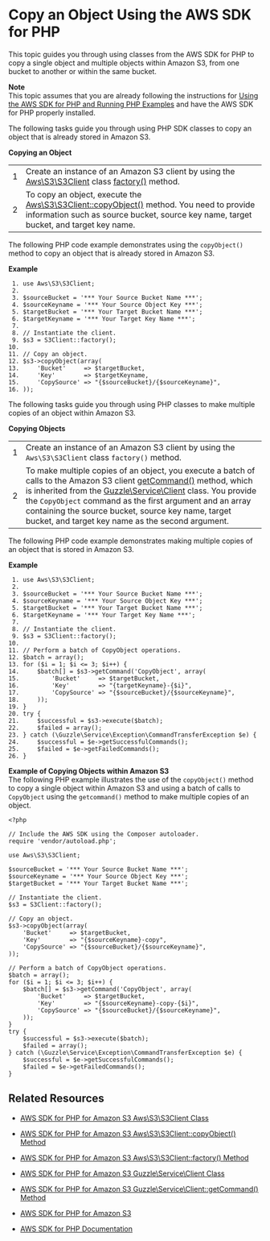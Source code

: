 # Copy an Object Using the AWS SDK for PHP<a name="CopyingObjectUsingPHP"></a>

 This topic guides you through using classes from the AWS SDK for PHP to copy a single object and multiple objects within Amazon S3, from one bucket to another or within the same bucket\.

**Note**  
 This topic assumes that you are already following the instructions for [Using the AWS SDK for PHP and Running PHP Examples](UsingTheMPphpAPI.md) and have the AWS SDK for PHP properly installed\.

The following tasks guide you through using PHP SDK classes to copy an object that is already stored in Amazon S3\.


**Copying an Object**  

|  |  | 
| --- |--- |
| 1 |  Create an instance of an Amazon S3 client by using the [Aws\\S3\\S3Client](http://docs.aws.amazon.com/aws-sdk-php-2/latest/class-Aws.S3.S3Client.html) class [factory\(\)](http://docs.aws.amazon.com/aws-sdk-php-2/latest/class-Aws.S3.S3Client.html#_factory) method\.  | 
| 2 |  To copy an object, execute the [Aws\\S3\\S3Client::copyObject\(\)](http://docs.aws.amazon.com/aws-sdk-php-2/latest/class-Aws.S3.S3Client.html#_copyObject) method\. You need to provide information such as source bucket, source key name, target bucket, and target key name\.  | 

The following PHP code example demonstrates using the `copyObject()` method to copy an object that is already stored in Amazon S3\.

**Example**  

```
 1. use Aws\S3\S3Client;
 2. 
 3. $sourceBucket = '*** Your Source Bucket Name ***';
 4. $sourceKeyname = '*** Your Source Object Key ***';
 5. $targetBucket = '*** Your Target Bucket Name ***';
 6. $targetKeyname = '*** Your Target Key Name ***';		
 7. 					
 8. // Instantiate the client.
 9. $s3 = S3Client::factory();
10. 
11. // Copy an object.
12. $s3->copyObject(array(
13.     'Bucket'     => $targetBucket,
14.     'Key'        => $targetKeyname,
15.     'CopySource' => "{$sourceBucket}/{$sourceKeyname}",
16. ));
```

The following tasks guide you through using PHP classes to make multiple copies of an object within Amazon S3\. 


**Copying Objects**  

|  |  | 
| --- |--- |
| 1 |  Create an instance of an Amazon S3 client by using the `Aws\S3\S3Client` class `factory()` method\.  | 
| 2 |  To make multiple copies of an object, you execute a batch of calls to the Amazon S3 client [getCommand\(\)](http://docs.aws.amazon.com/aws-sdk-php-2/latest/class-Guzzle.Service.Client.html#_getCommand) method, which is inherited from the [Guzzle\\Service\\Client](http://docs.aws.amazon.com/aws-sdk-php-2/latest/class-Guzzle.Service.Client.html) class\. You provide the `CopyObject` command as the first argument and an array containing the source bucket, source key name, target bucket, and target key name as the second argument\.   | 

The following PHP code example demonstrates making multiple copies of an object that is stored in Amazon S3\.

**Example**  

```
 1. use Aws\S3\S3Client;
 2. 
 3. $sourceBucket = '*** Your Source Bucket Name ***';
 4. $sourceKeyname = '*** Your Source Object Key ***';
 5. $targetBucket = '*** Your Target Bucket Name ***';
 6. $targetKeyname = '*** Your Target Key Name ***';				
 7. 
 8. // Instantiate the client.
 9. $s3 = S3Client::factory();
10. 
11. // Perform a batch of CopyObject operations.
12. $batch = array();
13. for ($i = 1; $i <= 3; $i++) {
14.     $batch[] = $s3->getCommand('CopyObject', array(
15.         'Bucket'     => $targetBucket,
16.         'Key'        => "{targetKeyname}-{$i}",
17.         'CopySource' => "{$sourceBucket}/{$sourceKeyname}",
18.     ));
19. }
20. try {
21.     $successful = $s3->execute($batch);
22.     $failed = array();
23. } catch (\Guzzle\Service\Exception\CommandTransferException $e) {
24.     $successful = $e->getSuccessfulCommands();
25.     $failed = $e->getFailedCommands();
26. }
```

**Example of Copying Objects within Amazon S3**  
The following PHP example illustrates the use of the `copyObject()` method to copy a single object within Amazon S3 and using a batch of calls to `CopyObject` using the `getcommand()` method to make multiple copies of an object\.  

```
<?php

// Include the AWS SDK using the Composer autoloader.
require 'vendor/autoload.php';

use Aws\S3\S3Client;

$sourceBucket = '*** Your Source Bucket Name ***';
$sourceKeyname = '*** Your Source Object Key ***';
$targetBucket = '*** Your Target Bucket Name ***';

// Instantiate the client.
$s3 = S3Client::factory();

// Copy an object.
$s3->copyObject(array(
    'Bucket'     => $targetBucket,
    'Key'        => "{$sourceKeyname}-copy",
    'CopySource' => "{$sourceBucket}/{$sourceKeyname}",
));

// Perform a batch of CopyObject operations.
$batch = array();
for ($i = 1; $i <= 3; $i++) {
    $batch[] = $s3->getCommand('CopyObject', array(
        'Bucket'     => $targetBucket,
        'Key'        => "{$sourceKeyname}-copy-{$i}",
        'CopySource' => "{$sourceBucket}/{$sourceKeyname}",
    ));
}
try {
    $successful = $s3->execute($batch);
    $failed = array();
} catch (\Guzzle\Service\Exception\CommandTransferException $e) {
    $successful = $e->getSuccessfulCommands();
    $failed = $e->getFailedCommands();
}
```

## Related Resources<a name="RelatedResources-CopyingObjectUsingPHP"></a>

+ [AWS SDK for PHP for Amazon S3 Aws\\S3\\S3Client Class](http://docs.aws.amazon.com/aws-sdk-php-2/latest/class-Aws.S3.S3Client.html)

+ [AWS SDK for PHP for Amazon S3 Aws\\S3\\S3Client::copyObject\(\) Method](http://docs.aws.amazon.com/aws-sdk-php-2/latest/class-Aws.S3.S3Client.html#_copyObject)

+ [AWS SDK for PHP for Amazon S3 Aws\\S3\\S3Client::factory\(\) Method](http://docs.aws.amazon.com/aws-sdk-php-2/latest/class-Aws.S3.S3Client.html#_factory)

+ [AWS SDK for PHP for Amazon S3 Guzzle\\Service\\Client Class](http://docs.aws.amazon.com/aws-sdk-php-2/latest/class-Guzzle.Service.Client.html)

+ [AWS SDK for PHP for Amazon S3 Guzzle\\Service\\Client::getCommand\(\) Method](http://docs.aws.amazon.com/aws-sdk-php-2/latest/class-Guzzle.Service.Client.html#_getCommand)

+ [AWS SDK for PHP for Amazon S3](http://docs.aws.amazon.com/aws-sdk-php-2/guide/latest/service-s3.html)

+ [AWS SDK for PHP Documentation](http://docs.aws.amazon.com/aws-sdk-php-2/guide/latest/index.html)